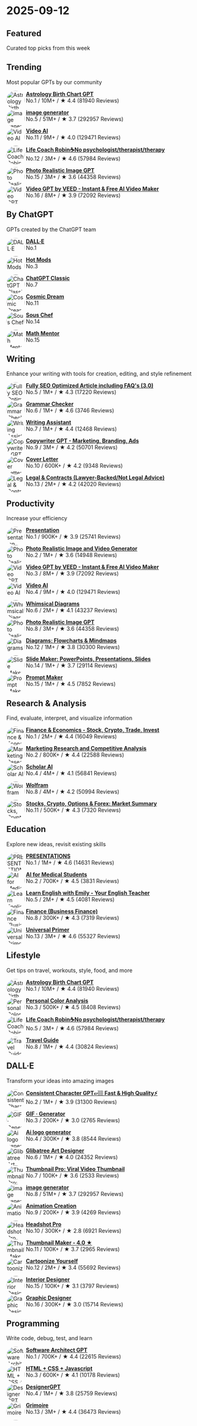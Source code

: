 # 2025-09-12

  
  ## Featured
  
  Curated top picks from this week
  
  



  
  ## Trending
  
  Most popular GPTs by our community
  
  
  [<img align="left" height="48px" width="48px" style="border-radius:50%" alt="Astrology Birth Chart GPT" src="https://api-1.gptshunter.com/api/v1/image/proxy?url=https%3A%2F%2Fchatgpt.com%2Fbackend-api%2Festuary%2Fcontent%3Fid%3Dfile-OnurXUsvFsbNrxjaOpc5OpzH%26gizmo_id%3Dg-WxckXARTP%26ts%3D488241%26p%3Dgpp%26cid%3D1%26sig%3Da609cf0e99277bd6bf7503152fc3a5c53433506e436315d8da7114106cf7f3ff%26v%3D0"/>](https://chat.openai.com/g/g-WxckXARTP-astrology-birth-chart-gpt)
  
  [**Astrology Birth Chart GPT**](https://chat.openai.com/g/g-WxckXARTP-astrology-birth-chart-gpt) \
  No.1 / 10M+ / ★ 4.4 (81940 Reviews)
          




  [<img align="left" height="48px" width="48px" style="border-radius:50%" alt="image generator" src="https://api-1.gptshunter.com/api/v1/image/proxy?url=https%3A%2F%2Fchatgpt.com%2Fbackend-api%2Festuary%2Fcontent%3Fid%3Dfile-M1df4Ab7Ow6QCJ871tBUsi0x%26gizmo_id%3Dg-pmuQfob8d%26ts%3D488241%26p%3Dgpp%26cid%3D1%26sig%3D5a2282c3de8440bfa0b9fafdb83bdf19b50c2d0f07022aa92720266b5ae707bb%26v%3D0"/>](https://chat.openai.com/g/g-pmuQfob8d-image-generator)
  
  [**image generator**](https://chat.openai.com/g/g-pmuQfob8d-image-generator) \
  No.5 / 51M+ / ★ 3.7 (292957 Reviews)
          






  [<img align="left" height="48px" width="48px" style="border-radius:50%" alt="Video AI" src="https://api-1.gptshunter.com/api/v1/image/proxy?url=https%3A%2F%2Fchatgpt.com%2Fbackend-api%2Festuary%2Fcontent%3Fid%3Dfile-28vZ8N7w9U1vN3DJbMYn1P%26gizmo_id%3Dg-h8l4uLHFQ%26ts%3D488241%26p%3Dgpp%26cid%3D1%26sig%3D3dec927533d108820d7ec37cfb639df2183ba42045422bbde25e79c794d7ae59%26v%3D0"/>](https://chat.openai.com/g/g-h8l4uLHFQ-video-ai)
  
  [**Video AI**](https://chat.openai.com/g/g-h8l4uLHFQ-video-ai) \
  No.11 / 9M+ / ★ 4.0 (129471 Reviews)
          

  [<img align="left" height="48px" width="48px" style="border-radius:50%" alt="Life Coach Robin☕No psychologist/therapist/therapy" src="https://api-1.gptshunter.com/api/v1/image/proxy?url=https%3A%2F%2Fchatgpt.com%2Fbackend-api%2Festuary%2Fcontent%3Fid%3Dfile-HEQnjcCApk4svrGF9sFS3Q%26gizmo_id%3Dg-FGhasb1tZ%26ts%3D488241%26p%3Dgpp%26cid%3D1%26sig%3D690f6b01ac46e7c9478ad9b865e883a9f3a3f05e7d52b3806a095b4d4f5e1a96%26v%3D0"/>](https://chat.openai.com/g/g-FGhasb1tZ-life-coach-robin-no-psychologist-therapist-therapy)
  
  [**Life Coach Robin☕No psychologist/therapist/therapy**](https://chat.openai.com/g/g-FGhasb1tZ-life-coach-robin-no-psychologist-therapist-therapy) \
  No.12 / 3M+ / ★ 4.6 (57984 Reviews)
          



  [<img align="left" height="48px" width="48px" style="border-radius:50%" alt="Photo Realistic Image GPT" src="https://api-1.gptshunter.com/api/v1/image/proxy?url=https%3A%2F%2Fchatgpt.com%2Fbackend-api%2Festuary%2Fcontent%3Fid%3Dfile-GyjjbdHxR7sQT8c2ZfIMAIfw%26gizmo_id%3Dg-q9wdIq7OQ%26ts%3D488241%26p%3Dgpp%26cid%3D1%26sig%3D2be16eb83a67460145a3c2fd93169f5d9d86df3139a9f1c1231aeaf29065f1c5%26v%3D0"/>](https://chat.openai.com/g/g-q9wdIq7OQ-photo-realistic-image-gpt)
  
  [**Photo Realistic Image GPT**](https://chat.openai.com/g/g-q9wdIq7OQ-photo-realistic-image-gpt) \
  No.15 / 3M+ / ★ 3.6 (44358 Reviews)
          

  [<img align="left" height="48px" width="48px" style="border-radius:50%" alt="Video GPT by VEED - Instant & Free AI Video Maker" src="https://api-1.gptshunter.com/api/v1/image/proxy?url=https%3A%2F%2Fchatgpt.com%2Fbackend-api%2Festuary%2Fcontent%3Fid%3Dfile-PamwNFYygXZLmmkF7vz33j%26gizmo_id%3Dg-Hkqnd7mFT%26ts%3D488241%26p%3Dgpp%26cid%3D1%26sig%3D388707c3497fdf41ad68f3c3f7605fc18be9f2c42dad2130f91209f41bed6e2a%26v%3D0"/>](https://chat.openai.com/g/g-Hkqnd7mFT-video-gpt-by-veed-instant-free-ai-video-maker)
  
  [**Video GPT by VEED - Instant & Free AI Video Maker**](https://chat.openai.com/g/g-Hkqnd7mFT-video-gpt-by-veed-instant-free-ai-video-maker) \
  No.16 / 8M+ / ★ 3.9 (72092 Reviews)
          
  
  ## By ChatGPT
  
  GPTs created by the ChatGPT team
  
  
  [<img align="left" height="48px" width="48px" style="border-radius:50%" alt="DALL·E" src="https://api-1.gptshunter.com/api/v1/image/proxy?url=https%3A%2F%2Fchatgpt.com%2Fbackend-api%2Festuary%2Fcontent%3Fid%3Dfile-SxYQO0Fq1ZkPagkFtg67DRVb%26gizmo_id%3Dg-2fkFE8rbu%26ts%3D488241%26p%3Dgpp%26cid%3D1%26sig%3D1c51903b070d136b8fa4939c6fdebf1de56bcb8e14e8937a4c6cdfd12b3287c0%26v%3D0"/>](https://chat.openai.com/g/g-2fkFE8rbu-dall-e)
  
  [**DALL·E**](https://chat.openai.com/g/g-2fkFE8rbu-dall-e) \
  No.1     
          


  [<img align="left" height="48px" width="48px" style="border-radius:50%" alt="Hot Mods" src="https://api-1.gptshunter.com/api/v1/image/proxy?url=https%3A%2F%2Fchatgpt.com%2Fbackend-api%2Festuary%2Fcontent%3Fid%3Dfile-wOlP7l6RXZJ4YvZq3pUAqLOY%26gizmo_id%3Dg-fTA4FQ7wj%26ts%3D488241%26p%3Dgpp%26cid%3D1%26sig%3D7eff70da006e8b762b4a062ad16352cfc0f002e57b2e0f62e56cfc7db29cceb9%26v%3D0"/>](https://chat.openai.com/g/g-fTA4FQ7wj-hot-mods)
  
  [**Hot Mods**](https://chat.openai.com/g/g-fTA4FQ7wj-hot-mods) \
  No.3     
          




  [<img align="left" height="48px" width="48px" style="border-radius:50%" alt="ChatGPT Classic" src="https://api-1.gptshunter.com/api/v1/image/proxy?url=https%3A%2F%2Fchatgpt.com%2Fbackend-api%2Festuary%2Fcontent%3Fid%3Dfile-i9IUxiJyRubSIOooY5XyfcmP%26gizmo_id%3Dg-YyyyMT9XH%26ts%3D488241%26p%3Dgpp%26cid%3D1%26sig%3D16e1ee3619ecfbfa1d77972da64f052e47b1b69e7b2bba259dd425beea2b1a85%26v%3D0"/>](https://chat.openai.com/g/g-YyyyMT9XH-chatgpt-classic)
  
  [**ChatGPT Classic**](https://chat.openai.com/g/g-YyyyMT9XH-chatgpt-classic) \
  No.7     
          




  [<img align="left" height="48px" width="48px" style="border-radius:50%" alt="Cosmic Dream" src="https://api-1.gptshunter.com/api/v1/image/proxy?url=https%3A%2F%2Fchatgpt.com%2Fbackend-api%2Festuary%2Fcontent%3Fid%3Dfile-M12eDkWHmobmgj5mhcWkMMVI%26gizmo_id%3Dg-FdMHL1sNo%26ts%3D488241%26p%3Dgpp%26cid%3D1%26sig%3Db88a0ef1b3b23bfebb682a37f5f14219787a83a78a6ae0286793587df61c30e1%26v%3D0"/>](https://chat.openai.com/g/g-FdMHL1sNo-cosmic-dream)
  
  [**Cosmic Dream**](https://chat.openai.com/g/g-FdMHL1sNo-cosmic-dream) \
  No.11     
          



  [<img align="left" height="48px" width="48px" style="border-radius:50%" alt="Sous Chef" src="https://api-1.gptshunter.com/api/v1/image/proxy?url=https%3A%2F%2Fchatgpt.com%2Fbackend-api%2Festuary%2Fcontent%3Fid%3Dfile-w4J3XQ5bnIbssMVHKXZskSJB%26gizmo_id%3Dg-3VrgJ1GpH%26ts%3D488241%26p%3Dgpp%26cid%3D1%26sig%3Df343fdd68c7ae5b880a772a256461d1e5dd908b1b535d375a25ada2a7c8831f2%26v%3D0"/>](https://chat.openai.com/g/g-3VrgJ1GpH-sous-chef)
  
  [**Sous Chef**](https://chat.openai.com/g/g-3VrgJ1GpH-sous-chef) \
  No.14     
          

  [<img align="left" height="48px" width="48px" style="border-radius:50%" alt="Math Mentor" src="https://api-1.gptshunter.com/api/v1/image/proxy?url=https%3A%2F%2Fchatgpt.com%2Fbackend-api%2Festuary%2Fcontent%3Fid%3Dfile-vRLKTttMrbx27eEJWEBVKJwt%26gizmo_id%3Dg-ENhijiiwK%26ts%3D488241%26p%3Dgpp%26cid%3D1%26sig%3Dccb5a9b15f0b5acc00d83ae0e6d748f0ab62810452faf219c17fece023d01bb4%26v%3D0"/>](https://chat.openai.com/g/g-ENhijiiwK-math-mentor)
  
  [**Math Mentor**](https://chat.openai.com/g/g-ENhijiiwK-math-mentor) \
  No.15     
          

  
  ## Writing
  
  Enhance your writing with tools for creation, editing, and style refinement
  
  




  [<img align="left" height="48px" width="48px" style="border-radius:50%" alt="Fully SEO Optimized Article including FAQ's (3.0)" src="https://api-1.gptshunter.com/api/v1/image/proxy?url=https%3A%2F%2Fchatgpt.com%2Fbackend-api%2Festuary%2Fcontent%3Fid%3Dfile-9FJw9NckvXfmBgxuhJQBTok7%26gizmo_id%3Dg-ySbhcRtru%26ts%3D488241%26p%3Dgpp%26cid%3D1%26sig%3D4d48e40377ac13d23b3c050ccf674ce7dee5d8c77f43e047ceea265f4773ef49%26v%3D0"/>](https://chat.openai.com/g/g-ySbhcRtru-fully-seo-optimized-article-including-faq-s-3-0)
  
  [**Fully SEO Optimized Article including FAQ's (3.0)**](https://chat.openai.com/g/g-ySbhcRtru-fully-seo-optimized-article-including-faq-s-3-0) \
  No.5 / 1M+ / ★ 4.3 (17220 Reviews)
          

  [<img align="left" height="48px" width="48px" style="border-radius:50%" alt="Grammar Checker" src="https://api-1.gptshunter.com/api/v1/image/proxy?url=https%3A%2F%2Fchatgpt.com%2Fbackend-api%2Festuary%2Fcontent%3Fid%3Dfile-Ft5Qf9AYGm8aRjjw6aX4wD2Y%26gizmo_id%3Dg-kfkNLRrwD%26ts%3D488241%26p%3Dgpp%26cid%3D1%26sig%3Ded5775f9cfb1886b9857ab72fbc9760132019aa2040c9acf315073f1a7e3f8af%26v%3D0"/>](https://chat.openai.com/g/g-kfkNLRrwD-grammar-checker)
  
  [**Grammar Checker**](https://chat.openai.com/g/g-kfkNLRrwD-grammar-checker) \
  No.6 / 1M+ / ★ 4.6 (3746 Reviews)
          

  [<img align="left" height="48px" width="48px" style="border-radius:50%" alt="Writing Assistant" src="https://api-1.gptshunter.com/api/v1/image/proxy?url=https%3A%2F%2Fchatgpt.com%2Fbackend-api%2Festuary%2Fcontent%3Fid%3Dfile-oYGDOwJXL72QDzYkc6Q1arTQ%26gizmo_id%3Dg-Z7GlWKlJx%26ts%3D488241%26p%3Dgpp%26cid%3D1%26sig%3Dc7192b1a61d4f74d3091ec1845c28d160c8b687f16156369551f48f34c9fb631%26v%3D0"/>](https://chat.openai.com/g/g-Z7GlWKlJx-writing-assistant)
  
  [**Writing Assistant**](https://chat.openai.com/g/g-Z7GlWKlJx-writing-assistant) \
  No.7 / 1M+ / ★ 4.4 (12468 Reviews)
          


  [<img align="left" height="48px" width="48px" style="border-radius:50%" alt="Copywriter GPT - Marketing, Branding, Ads" src="https://api-1.gptshunter.com/api/v1/image/proxy?url=https%3A%2F%2Fchatgpt.com%2Fbackend-api%2Festuary%2Fcontent%3Fid%3Dfile-Lvc17VzX1zTPKk39F3ys6U%26gizmo_id%3Dg-Ji2QOyMml%26ts%3D488241%26p%3Dgpp%26cid%3D1%26sig%3Df403bda4b8da9a1b3ed869131f611fe9a3062a45503d643313747b6d76b81798%26v%3D0"/>](https://chat.openai.com/g/g-Ji2QOyMml-copywriter-gpt-marketing-branding-ads)
  
  [**Copywriter GPT - Marketing, Branding, Ads**](https://chat.openai.com/g/g-Ji2QOyMml-copywriter-gpt-marketing-branding-ads) \
  No.9 / 3M+ / ★ 4.2 (50701 Reviews)
          

  [<img align="left" height="48px" width="48px" style="border-radius:50%" alt="Cover Letter" src="https://api-1.gptshunter.com/api/v1/image/proxy?url=https%3A%2F%2Fchatgpt.com%2Fbackend-api%2Festuary%2Fcontent%3Fid%3Dfile-9itEgFrCozgJhvGbQEvHrwZ7%26gizmo_id%3Dg-tb2UpZTEH%26ts%3D488241%26p%3Dgpp%26cid%3D1%26sig%3D403ba1aded3509578440d71f3cc290f37df11183fbe1a31ee5f6ead13dc5e97e%26v%3D0"/>](https://chat.openai.com/g/g-tb2UpZTEH-cover-letter)
  
  [**Cover Letter**](https://chat.openai.com/g/g-tb2UpZTEH-cover-letter) \
  No.10 / 600K+ / ★ 4.2 (9348 Reviews)
          



  [<img align="left" height="48px" width="48px" style="border-radius:50%" alt="Legal & Contracts (Lawyer-Backed/Not Legal Advice)" src="https://api-1.gptshunter.com/api/v1/image/proxy?url=https%3A%2F%2Fchatgpt.com%2Fbackend-api%2Festuary%2Fcontent%3Fid%3Dfile-CqU2rrGzMcnrj25pe1em93%26gizmo_id%3Dg-odWlfAKWM%26ts%3D488241%26p%3Dgpp%26cid%3D1%26sig%3Db1baa188829fb6fa8ea99fb8ef3b6a7a3a9e8cbd73001814a55fa55a19795330%26v%3D0"/>](https://chat.openai.com/g/g-odWlfAKWM-legal-contracts-lawyer-backed-not-legal-advice)
  
  [**Legal & Contracts (Lawyer-Backed/Not Legal Advice)**](https://chat.openai.com/g/g-odWlfAKWM-legal-contracts-lawyer-backed-not-legal-advice) \
  No.13 / 2M+ / ★ 4.2 (42020 Reviews)
          



  
  ## Productivity
  
  Increase your efficiency
  
  
  [<img align="left" height="48px" width="48px" style="border-radius:50%" alt="Presentation" src="https://api-1.gptshunter.com/api/v1/image/proxy?url=https%3A%2F%2Fchatgpt.com%2Fbackend-api%2Festuary%2Fcontent%3Fid%3Dfile-Xu2BtSyQt4YVQBTfCzQV66%26gizmo_id%3Dg-67e3c5d494a4819181f8bab64ba35a57%26ts%3D488241%26p%3Dgpp%26cid%3D1%26sig%3Da86898cce08f28d908bec0ec982664e90cb4246789884129a529aee78e50ffb3%26v%3D0"/>](https://chat.openai.com/g/g-67e3c5d494a4819181f8bab64ba35a57-presentation)
  
  [**Presentation**](https://chat.openai.com/g/g-67e3c5d494a4819181f8bab64ba35a57-presentation) \
  No.1 / 900K+ / ★ 3.9 (25741 Reviews)
          

  [<img align="left" height="48px" width="48px" style="border-radius:50%" alt="Photo Realistic Image and Video Generator" src="https://api-1.gptshunter.com/api/v1/image/proxy?url=https%3A%2F%2Fchatgpt.com%2Fbackend-api%2Festuary%2Fcontent%3Fid%3Dfile-z67hqrxBUpqmBQXcrGoIMc3V%26gizmo_id%3Dg-KCgVk2Cjt%26ts%3D488241%26p%3Dgpp%26cid%3D1%26sig%3D552f8b9f970808f2ac9b622daaed535a6e8b2d21b23594038640aa9de6f8248d%26v%3D0"/>](https://chat.openai.com/g/g-KCgVk2Cjt-photo-realistic-image-and-video-generator)
  
  [**Photo Realistic Image and Video Generator**](https://chat.openai.com/g/g-KCgVk2Cjt-photo-realistic-image-and-video-generator) \
  No.2 / 1M+ / ★ 3.6 (14948 Reviews)
          

  [<img align="left" height="48px" width="48px" style="border-radius:50%" alt="Video GPT by VEED - Instant & Free AI Video Maker" src="https://api-1.gptshunter.com/api/v1/image/proxy?url=https%3A%2F%2Fchatgpt.com%2Fbackend-api%2Festuary%2Fcontent%3Fid%3Dfile-PamwNFYygXZLmmkF7vz33j%26gizmo_id%3Dg-Hkqnd7mFT%26ts%3D488241%26p%3Dgpp%26cid%3D1%26sig%3D388707c3497fdf41ad68f3c3f7605fc18be9f2c42dad2130f91209f41bed6e2a%26v%3D0"/>](https://chat.openai.com/g/g-Hkqnd7mFT-video-gpt-by-veed-instant-free-ai-video-maker)
  
  [**Video GPT by VEED - Instant & Free AI Video Maker**](https://chat.openai.com/g/g-Hkqnd7mFT-video-gpt-by-veed-instant-free-ai-video-maker) \
  No.3 / 8M+ / ★ 3.9 (72092 Reviews)
          

  [<img align="left" height="48px" width="48px" style="border-radius:50%" alt="Video AI" src="https://api-1.gptshunter.com/api/v1/image/proxy?url=https%3A%2F%2Fchatgpt.com%2Fbackend-api%2Festuary%2Fcontent%3Fid%3Dfile-28vZ8N7w9U1vN3DJbMYn1P%26gizmo_id%3Dg-h8l4uLHFQ%26ts%3D488241%26p%3Dgpp%26cid%3D1%26sig%3D3dec927533d108820d7ec37cfb639df2183ba42045422bbde25e79c794d7ae59%26v%3D0"/>](https://chat.openai.com/g/g-h8l4uLHFQ-video-ai)
  
  [**Video AI**](https://chat.openai.com/g/g-h8l4uLHFQ-video-ai) \
  No.4 / 9M+ / ★ 4.0 (129471 Reviews)
          


  [<img align="left" height="48px" width="48px" style="border-radius:50%" alt="Whimsical Diagrams" src="https://api-1.gptshunter.com/api/v1/image/proxy?url=https%3A%2F%2Fchatgpt.com%2Fbackend-api%2Festuary%2Fcontent%3Fid%3Dfile-JzREpGs5Msxd7RmW8q81Qf%26gizmo_id%3Dg-vI2kaiM9N%26ts%3D488241%26p%3Dgpp%26cid%3D1%26sig%3D7efc580ef884f32bbd9e9d867d44fde8489f411708e6310b33e4072b58fca4c7%26v%3D0"/>](https://chat.openai.com/g/g-vI2kaiM9N-whimsical-diagrams)
  
  [**Whimsical Diagrams**](https://chat.openai.com/g/g-vI2kaiM9N-whimsical-diagrams) \
  No.6 / 2M+ / ★ 4.1 (43237 Reviews)
          


  [<img align="left" height="48px" width="48px" style="border-radius:50%" alt="Photo Realistic Image GPT" src="https://api-1.gptshunter.com/api/v1/image/proxy?url=https%3A%2F%2Fchatgpt.com%2Fbackend-api%2Festuary%2Fcontent%3Fid%3Dfile-GyjjbdHxR7sQT8c2ZfIMAIfw%26gizmo_id%3Dg-q9wdIq7OQ%26ts%3D488241%26p%3Dgpp%26cid%3D1%26sig%3D2be16eb83a67460145a3c2fd93169f5d9d86df3139a9f1c1231aeaf29065f1c5%26v%3D0"/>](https://chat.openai.com/g/g-q9wdIq7OQ-photo-realistic-image-gpt)
  
  [**Photo Realistic Image GPT**](https://chat.openai.com/g/g-q9wdIq7OQ-photo-realistic-image-gpt) \
  No.8 / 3M+ / ★ 3.6 (44358 Reviews)
          




  [<img align="left" height="48px" width="48px" style="border-radius:50%" alt="Diagrams: Flowcharts & Mindmaps" src="https://api-1.gptshunter.com/api/v1/image/proxy?url=https%3A%2F%2Fchatgpt.com%2Fbackend-api%2Festuary%2Fcontent%3Fid%3Dfile-QGQeocDO8y4WYiXcIIUs90uT%26gizmo_id%3Dg-jBdvgesNC%26ts%3D488241%26p%3Dgpp%26cid%3D1%26sig%3D881412ac9bb902dada521a23c2020a8e1325573a26bf2c6c8c7a2c476520f079%26v%3D0"/>](https://chat.openai.com/g/g-jBdvgesNC-diagrams-flowcharts-mindmaps)
  
  [**Diagrams: Flowcharts & Mindmaps**](https://chat.openai.com/g/g-jBdvgesNC-diagrams-flowcharts-mindmaps) \
  No.12 / 1M+ / ★ 3.8 (30300 Reviews)
          


  [<img align="left" height="48px" width="48px" style="border-radius:50%" alt="Slide Maker: PowerPoints, Presentations, Slides" src="https://api-1.gptshunter.com/api/v1/image/proxy?url=https%3A%2F%2Fchatgpt.com%2Fbackend-api%2Festuary%2Fcontent%3Fid%3Dfile-7wucSlKrcCoipKRoTaxydYsv%26gizmo_id%3Dg-Vklr0BddT%26ts%3D488241%26p%3Dgpp%26cid%3D1%26sig%3Df87c8f59ee1def7385bc307491e3a6468c5972be2e8f0172ebb00feb9523055e%26v%3D0"/>](https://chat.openai.com/g/g-Vklr0BddT-slide-maker-powerpoints-presentations-slides)
  
  [**Slide Maker: PowerPoints, Presentations, Slides**](https://chat.openai.com/g/g-Vklr0BddT-slide-maker-powerpoints-presentations-slides) \
  No.14 / 1M+ / ★ 3.7 (29114 Reviews)
          

  [<img align="left" height="48px" width="48px" style="border-radius:50%" alt="Prompt Maker" src="https://api-1.gptshunter.com/api/v1/image/proxy?url=https%3A%2F%2Fchatgpt.com%2Fbackend-api%2Festuary%2Fcontent%3Fid%3Dfile-eMIHO4duh0pOa8NaP2ACxxwg%26gizmo_id%3Dg-hhh4w3eov%26ts%3D488241%26p%3Dgpp%26cid%3D1%26sig%3D754183905935e286296e1be15302b7eb0237ad09d409a27a67d1315bb12db02a%26v%3D0"/>](https://chat.openai.com/g/g-hhh4w3eov-prompt-maker)
  
  [**Prompt Maker**](https://chat.openai.com/g/g-hhh4w3eov-prompt-maker) \
  No.15 / 1M+ / ★ 4.5 (7852 Reviews)
          

  
  ## Research & Analysis
  
  Find, evaluate, interpret, and visualize information
  
  
  [<img align="left" height="48px" width="48px" style="border-radius:50%" alt="Finance & Economics - Stock, Crypto, Trade, Invest" src="https://api-1.gptshunter.com/api/v1/image/proxy?url=https%3A%2F%2Fchatgpt.com%2Fbackend-api%2Festuary%2Fcontent%3Fid%3Dfile-HUjFWToMPiqiuYcc1AZMwD%26gizmo_id%3Dg-iR15hX15H%26ts%3D488241%26p%3Dgpp%26cid%3D1%26sig%3D9fc4d701b2b649335af86349252014b9335b61270e8ac76f872f9813ce385b11%26v%3D0"/>](https://chat.openai.com/g/g-iR15hX15H-finance-economics-stock-crypto-trade-invest)
  
  [**Finance & Economics - Stock, Crypto, Trade, Invest**](https://chat.openai.com/g/g-iR15hX15H-finance-economics-stock-crypto-trade-invest) \
  No.1 / 2M+ / ★ 4.4 (16049 Reviews)
          

  [<img align="left" height="48px" width="48px" style="border-radius:50%" alt="Marketing Research and Competitive Analysis" src="https://api-1.gptshunter.com/api/v1/image/proxy?url=https%3A%2F%2Fchatgpt.com%2Fbackend-api%2Festuary%2Fcontent%3Fid%3Dfile-KWeTqaFepc9crsaWxMQHQBOd%26gizmo_id%3Dg-O5mNWQGMa%26ts%3D488241%26p%3Dgpp%26cid%3D1%26sig%3D616cf64ace3763056e461ad561c273870c7250bfe8b98dd5cdd94cfb6d405982%26v%3D0"/>](https://chat.openai.com/g/g-O5mNWQGMa-marketing-research-and-competitive-analysis)
  
  [**Marketing Research and Competitive Analysis**](https://chat.openai.com/g/g-O5mNWQGMa-marketing-research-and-competitive-analysis) \
  No.2 / 800K+ / ★ 4.4 (22588 Reviews)
          


  [<img align="left" height="48px" width="48px" style="border-radius:50%" alt="Scholar AI" src="https://api-1.gptshunter.com/api/v1/image/proxy?url=https%3A%2F%2Fchatgpt.com%2Fbackend-api%2Festuary%2Fcontent%3Fid%3Dfile-PPto6IuVRN3OQY2WC1gLEI9h%26gizmo_id%3Dg-L2HknCZTC%26ts%3D488241%26p%3Dgpp%26cid%3D1%26sig%3Dc7261e25f5ef2cb16af91427093be541afd3ac413f3890d4afe16e724188c0b7%26v%3D0"/>](https://chat.openai.com/g/g-L2HknCZTC-scholar-ai)
  
  [**Scholar AI**](https://chat.openai.com/g/g-L2HknCZTC-scholar-ai) \
  No.4 / 4M+ / ★ 4.1 (56841 Reviews)
          




  [<img align="left" height="48px" width="48px" style="border-radius:50%" alt="Wolfram" src="https://api-1.gptshunter.com/api/v1/image/proxy?url=https%3A%2F%2Fchatgpt.com%2Fbackend-api%2Festuary%2Fcontent%3Fid%3Dfile-fGE6EGZCQY73C76MJantfE0d%26gizmo_id%3Dg-0S5FXLyFN%26ts%3D488241%26p%3Dgpp%26cid%3D1%26sig%3D0098e8baaecbf76e47ebcdac0609b638be32efceb3d2f92ddf5fcea1d6eede6d%26v%3D0"/>](https://chat.openai.com/g/g-0S5FXLyFN-wolfram)
  
  [**Wolfram**](https://chat.openai.com/g/g-0S5FXLyFN-wolfram) \
  No.8 / 4M+ / ★ 4.2 (50994 Reviews)
          



  [<img align="left" height="48px" width="48px" style="border-radius:50%" alt="Stocks, Crypto, Options & Forex: Market Summary" src="https://api-1.gptshunter.com/api/v1/image/proxy?url=https%3A%2F%2Fchatgpt.com%2Fbackend-api%2Festuary%2Fcontent%3Fid%3Dfile-S9B3WtZjpDiy4EGRJeqwcr%26gizmo_id%3Dg-5wVuKfpEt%26ts%3D488241%26p%3Dgpp%26cid%3D1%26sig%3D8097e9ae9fd08eb294cc25970a7761eeb53dc248b0e671dd9b5174f90ff6aa5c%26v%3D0"/>](https://chat.openai.com/g/g-5wVuKfpEt-stocks-crypto-options-forex-market-summary)
  
  [**Stocks, Crypto, Options & Forex: Market Summary**](https://chat.openai.com/g/g-5wVuKfpEt-stocks-crypto-options-forex-market-summary) \
  No.11 / 500K+ / ★ 4.3 (7320 Reviews)
          



  
  ## Education
  
  Explore new ideas, revisit existing skills
  
  
  [<img align="left" height="48px" width="48px" style="border-radius:50%" alt="PRESENTATIONS" src="https://api-1.gptshunter.com/api/v1/image/proxy?url=https%3A%2F%2Fchatgpt.com%2Fbackend-api%2Festuary%2Fcontent%3Fid%3Dfile-25BhYWdonxrHW7Nw7UniRJ%26gizmo_id%3Dg-t3BUYjh4C%26ts%3D488241%26p%3Dgpp%26cid%3D1%26sig%3Df57749fcdad9cc2d129a334851deddd0c5fbdb1c6e87e9aab1ce2db61eaa9129%26v%3D0"/>](https://chat.openai.com/g/g-t3BUYjh4C-presentations)
  
  [**PRESENTATIONS**](https://chat.openai.com/g/g-t3BUYjh4C-presentations) \
  No.1 / 1M+ / ★ 4.6 (14631 Reviews)
          

  [<img align="left" height="48px" width="48px" style="border-radius:50%" alt="AI for Medical Students" src="https://api-1.gptshunter.com/api/v1/image/proxy?url=https%3A%2F%2Fchatgpt.com%2Fbackend-api%2Festuary%2Fcontent%3Fid%3Dfile-RyrNGzgkz03Naz2WdSg7SxxX%26gizmo_id%3Dg-9XNJExaEK%26ts%3D488241%26p%3Dgpp%26cid%3D1%26sig%3D8bde13fc50e8a86e190e7e1c8ecd2e77be66b616451a2d648fe17126d862ddf2%26v%3D0"/>](https://chat.openai.com/g/g-9XNJExaEK-ai-for-medical-students)
  
  [**AI for Medical Students**](https://chat.openai.com/g/g-9XNJExaEK-ai-for-medical-students) \
  No.2 / 700K+ / ★ 4.5 (3831 Reviews)
          



  [<img align="left" height="48px" width="48px" style="border-radius:50%" alt="Learn English with Emily - Your English Teacher" src="https://api-1.gptshunter.com/api/v1/image/proxy?url=https%3A%2F%2Fchatgpt.com%2Fbackend-api%2Festuary%2Fcontent%3Fid%3Dfile-SrsM68Ii294DqItrytATXYqi%26gizmo_id%3Dg-2ogo72qCQ%26ts%3D488241%26p%3Dgpp%26cid%3D1%26sig%3Dc59db7cbb560ab98cdd1288d1d1d48a1380b9e23fc355e8f64c2b23adffc7cab%26v%3D0"/>](https://chat.openai.com/g/g-2ogo72qCQ-learn-english-with-emily-your-english-teacher)
  
  [**Learn English with Emily - Your English Teacher**](https://chat.openai.com/g/g-2ogo72qCQ-learn-english-with-emily-your-english-teacher) \
  No.5 / 2M+ / ★ 4.5 (4081 Reviews)
          



  [<img align="left" height="48px" width="48px" style="border-radius:50%" alt="Finance (Business Finance)" src="https://api-1.gptshunter.com/api/v1/image/proxy?url=https%3A%2F%2Fchatgpt.com%2Fbackend-api%2Festuary%2Fcontent%3Fid%3Dfile-8lw1WbVlb4Rjo1K21L30HSGW%26gizmo_id%3Dg-81BdggBV3%26ts%3D488241%26p%3Dgpp%26cid%3D1%26sig%3Df7715806410a91e90bd5460638addca2c7a19bb969f73f64dfeebe200727671e%26v%3D0"/>](https://chat.openai.com/g/g-81BdggBV3-finance-business-finance)
  
  [**Finance (Business Finance)**](https://chat.openai.com/g/g-81BdggBV3-finance-business-finance) \
  No.8 / 300K+ / ★ 4.3 (7319 Reviews)
          





  [<img align="left" height="48px" width="48px" style="border-radius:50%" alt="Universal Primer" src="https://api-1.gptshunter.com/api/v1/image/proxy?url=https%3A%2F%2Fchatgpt.com%2Fbackend-api%2Festuary%2Fcontent%3Fid%3Dfile-thqJUpDWcYAMxgKhiwNYZFj0%26gizmo_id%3Dg-GbLbctpPz%26ts%3D488241%26p%3Dgpp%26cid%3D1%26sig%3D0114cc8e18d98d34814109a49e71349c426fdbd6de9300c778636574f5444e20%26v%3D0"/>](https://chat.openai.com/g/g-GbLbctpPz-universal-primer)
  
  [**Universal Primer**](https://chat.openai.com/g/g-GbLbctpPz-universal-primer) \
  No.13 / 3M+ / ★ 4.6 (55327 Reviews)
          



  
  ## Lifestyle
  
  Get tips on travel, workouts, style, food, and more
  
  
  [<img align="left" height="48px" width="48px" style="border-radius:50%" alt="Astrology Birth Chart GPT" src="https://api-1.gptshunter.com/api/v1/image/proxy?url=https%3A%2F%2Fchatgpt.com%2Fbackend-api%2Festuary%2Fcontent%3Fid%3Dfile-OnurXUsvFsbNrxjaOpc5OpzH%26gizmo_id%3Dg-WxckXARTP%26ts%3D488241%26p%3Dgpp%26cid%3D1%26sig%3Da609cf0e99277bd6bf7503152fc3a5c53433506e436315d8da7114106cf7f3ff%26v%3D0"/>](https://chat.openai.com/g/g-WxckXARTP-astrology-birth-chart-gpt)
  
  [**Astrology Birth Chart GPT**](https://chat.openai.com/g/g-WxckXARTP-astrology-birth-chart-gpt) \
  No.1 / 10M+ / ★ 4.4 (81940 Reviews)
          


  [<img align="left" height="48px" width="48px" style="border-radius:50%" alt="Personal Color Analysis" src="https://api-1.gptshunter.com/api/v1/image/proxy?url=https%3A%2F%2Fchatgpt.com%2Fbackend-api%2Festuary%2Fcontent%3Fid%3Dfile-oyHQXVI87NFrj3PyI8LPsdsh%26gizmo_id%3Dg-35kDoPvW7%26ts%3D488241%26p%3Dgpp%26cid%3D1%26sig%3D66e447d706a2284467c6fa241fe4e63b1ddbd3699c2640d5ba5b2dd3e6a0071d%26v%3D0"/>](https://chat.openai.com/g/g-35kDoPvW7-personal-color-analysis)
  
  [**Personal Color Analysis**](https://chat.openai.com/g/g-35kDoPvW7-personal-color-analysis) \
  No.3 / 500K+ / ★ 4.5 (8408 Reviews)
          


  [<img align="left" height="48px" width="48px" style="border-radius:50%" alt="Life Coach Robin☕No psychologist/therapist/therapy" src="https://api-1.gptshunter.com/api/v1/image/proxy?url=https%3A%2F%2Fchatgpt.com%2Fbackend-api%2Festuary%2Fcontent%3Fid%3Dfile-HEQnjcCApk4svrGF9sFS3Q%26gizmo_id%3Dg-FGhasb1tZ%26ts%3D488241%26p%3Dgpp%26cid%3D1%26sig%3D690f6b01ac46e7c9478ad9b865e883a9f3a3f05e7d52b3806a095b4d4f5e1a96%26v%3D0"/>](https://chat.openai.com/g/g-FGhasb1tZ-life-coach-robin-no-psychologist-therapist-therapy)
  
  [**Life Coach Robin☕No psychologist/therapist/therapy**](https://chat.openai.com/g/g-FGhasb1tZ-life-coach-robin-no-psychologist-therapist-therapy) \
  No.5 / 3M+ / ★ 4.6 (57984 Reviews)
          



  [<img align="left" height="48px" width="48px" style="border-radius:50%" alt="Travel Guide" src="https://api-1.gptshunter.com/api/v1/image/proxy?url=https%3A%2F%2Fchatgpt.com%2Fbackend-api%2Festuary%2Fcontent%3Fid%3Dfile-PXBVLv8iAHdfVWPN6baaz9%26gizmo_id%3Dg-E7eSRUHy6%26ts%3D488241%26p%3Dgpp%26cid%3D1%26sig%3D3fd21ad3b6756a054739a9d36791287d9f981fbd3f02c279960354ec123d8a2c%26v%3D0"/>](https://chat.openai.com/g/g-E7eSRUHy6-travel-guide)
  
  [**Travel Guide**](https://chat.openai.com/g/g-E7eSRUHy6-travel-guide) \
  No.8 / 1M+ / ★ 4.4 (30824 Reviews)
          








  
  ## DALL·E
  
  Transform your ideas into amazing images
  
  

  [<img align="left" height="48px" width="48px" style="border-radius:50%" alt="Consistent Character GPT👉🏼 Fast & High Quality⚡️" src="https://api-1.gptshunter.com/api/v1/image/proxy?url=https%3A%2F%2Fchatgpt.com%2Fbackend-api%2Festuary%2Fcontent%3Fid%3Dfile-yUZ6QSWZ2ZNFL0kOmPkvBWiS%26gizmo_id%3Dg-a9JivI0y2%26ts%3D488241%26p%3Dgpp%26cid%3D1%26sig%3Dca80c47e827dcb48995097bfba241017e1842245323638a819ce58d481f36276%26v%3D0"/>](https://chat.openai.com/g/g-a9JivI0y2-consistent-character-gpt-fast-high-quality)
  
  [**Consistent Character GPT👉🏼 Fast & High Quality⚡️**](https://chat.openai.com/g/g-a9JivI0y2-consistent-character-gpt-fast-high-quality) \
  No.2 / 1M+ / ★ 3.9 (31300 Reviews)
          

  [<img align="left" height="48px" width="48px" style="border-radius:50%" alt="GIF · Generator" src="https://api-1.gptshunter.com/api/v1/image/proxy?url=https%3A%2F%2Fchatgpt.com%2Fbackend-api%2Festuary%2Fcontent%3Fid%3Dfile-8gNZd8NaSml2H7vD8Xx6urEL%26gizmo_id%3Dg-45WfVCFcy%26ts%3D488241%26p%3Dgpp%26cid%3D1%26sig%3Db838c4554307f7b0c456b86292c16df285c44288a13961d43289ca420bd38759%26v%3D0"/>](https://chat.openai.com/g/g-45WfVCFcy-gif-generator)
  
  [**GIF · Generator**](https://chat.openai.com/g/g-45WfVCFcy-gif-generator) \
  No.3 / 200K+ / ★ 3.0 (2765 Reviews)
          

  [<img align="left" height="48px" width="48px" style="border-radius:50%" alt="Ai logo generator" src="https://api-1.gptshunter.com/api/v1/image/proxy?url=https%3A%2F%2Fchatgpt.com%2Fbackend-api%2Festuary%2Fcontent%3Fid%3Dfile-FynbvyuyAMUlOxD1IvTb1s0R%26gizmo_id%3Dg-DT8e9E2dP%26ts%3D488241%26p%3Dgpp%26cid%3D1%26sig%3Da34f1fcd2c274a7cee001aaa0a4afc538e0e4ba571b5c6352eb85e9a8641c3dd%26v%3D0"/>](https://chat.openai.com/g/g-DT8e9E2dP-ai-logo-generator)
  
  [**Ai logo generator**](https://chat.openai.com/g/g-DT8e9E2dP-ai-logo-generator) \
  No.4 / 300K+ / ★ 3.8 (8544 Reviews)
          


  [<img align="left" height="48px" width="48px" style="border-radius:50%" alt="Glibatree Art Designer" src="https://api-1.gptshunter.com/api/v1/image/proxy?url=https%3A%2F%2Fchatgpt.com%2Fbackend-api%2Festuary%2Fcontent%3Fid%3Dfile-2s8d93PGClqsJb4QuOGNXUxM%26gizmo_id%3Dg-7CKojumSX%26ts%3D488241%26p%3Dgpp%26cid%3D1%26sig%3D83a23f5a030aa0decb4c19b4ea9d870ee922a1c5c2786c7a629d95c6a194f200%26v%3D0"/>](https://chat.openai.com/g/g-7CKojumSX-glibatree-art-designer)
  
  [**Glibatree Art Designer**](https://chat.openai.com/g/g-7CKojumSX-glibatree-art-designer) \
  No.6 / 1M+ / ★ 4.0 (24352 Reviews)
          

  [<img align="left" height="48px" width="48px" style="border-radius:50%" alt="Thumbnail Pro: Viral Video Thumbnail" src="https://api-1.gptshunter.com/api/v1/image/proxy?url=https%3A%2F%2Fchatgpt.com%2Fbackend-api%2Festuary%2Fcontent%3Fid%3Dfile-apKKYiesQRDstE3yReCrVAqk%26gizmo_id%3Dg-9FtAOTNOr%26ts%3D488241%26p%3Dgpp%26cid%3D1%26sig%3D5188f0ca8ea884e7ee5b96a1cd860866c2e8bf635e7747029dd97b6696ab056b%26v%3D0"/>](https://chat.openai.com/g/g-9FtAOTNOr-thumbnail-pro-viral-video-thumbnail)
  
  [**Thumbnail Pro: Viral Video Thumbnail**](https://chat.openai.com/g/g-9FtAOTNOr-thumbnail-pro-viral-video-thumbnail) \
  No.7 / 100K+ / ★ 3.6 (2533 Reviews)
          

  [<img align="left" height="48px" width="48px" style="border-radius:50%" alt="image generator" src="https://api-1.gptshunter.com/api/v1/image/proxy?url=https%3A%2F%2Fchatgpt.com%2Fbackend-api%2Festuary%2Fcontent%3Fid%3Dfile-M1df4Ab7Ow6QCJ871tBUsi0x%26gizmo_id%3Dg-pmuQfob8d%26ts%3D488241%26p%3Dgpp%26cid%3D1%26sig%3D5a2282c3de8440bfa0b9fafdb83bdf19b50c2d0f07022aa92720266b5ae707bb%26v%3D0"/>](https://chat.openai.com/g/g-pmuQfob8d-image-generator)
  
  [**image generator**](https://chat.openai.com/g/g-pmuQfob8d-image-generator) \
  No.8 / 51M+ / ★ 3.7 (292957 Reviews)
          

  [<img align="left" height="48px" width="48px" style="border-radius:50%" alt="Animation Creation" src="https://api-1.gptshunter.com/api/v1/image/proxy?url=https%3A%2F%2Fchatgpt.com%2Fbackend-api%2Festuary%2Fcontent%3Fid%3Dfile-TQIYoxz3esetHhR21vgmdxIL%26gizmo_id%3Dg-mMk82EkTz%26ts%3D488241%26p%3Dgpp%26cid%3D1%26sig%3Df19b89820f5454d33fa49eba760563f4fe7f4a61af1654287146b8c56e3eb22e%26v%3D0"/>](https://chat.openai.com/g/g-mMk82EkTz-animation-creation)
  
  [**Animation Creation**](https://chat.openai.com/g/g-mMk82EkTz-animation-creation) \
  No.9 / 200K+ / ★ 3.9 (4269 Reviews)
          

  [<img align="left" height="48px" width="48px" style="border-radius:50%" alt="Headshot Pro" src="https://api-1.gptshunter.com/api/v1/image/proxy?url=https%3A%2F%2Fchatgpt.com%2Fbackend-api%2Festuary%2Fcontent%3Fid%3Dfile-YEYOcT2f5fKbPHbuoQi82gu8%26gizmo_id%3Dg-yoiVlMv3g%26ts%3D488241%26p%3Dgpp%26cid%3D1%26sig%3D240caeffc7deae618712f967b92d0a7fefcee1217177d4a33c0031649d7ad802%26v%3D0"/>](https://chat.openai.com/g/g-yoiVlMv3g-headshot-pro)
  
  [**Headshot Pro**](https://chat.openai.com/g/g-yoiVlMv3g-headshot-pro) \
  No.10 / 300K+ / ★ 2.8 (6921 Reviews)
          

  [<img align="left" height="48px" width="48px" style="border-radius:50%" alt="Thumbnail Maker - 4.0 ★" src="https://api-1.gptshunter.com/api/v1/image/proxy?url=https%3A%2F%2Fchatgpt.com%2Fbackend-api%2Festuary%2Fcontent%3Fid%3Dfile-0Ibk88qOi95k2hMrpeNu8NFT%26gizmo_id%3Dg-flgCdvoVQ%26ts%3D488241%26p%3Dgpp%26cid%3D1%26sig%3D9fed0aa45816e38201812cc1ac7354b6108ba9f4e35254e7a0239516468da4b0%26v%3D0"/>](https://chat.openai.com/g/g-flgCdvoVQ-thumbnail-maker-4-0)
  
  [**Thumbnail Maker - 4.0 ★**](https://chat.openai.com/g/g-flgCdvoVQ-thumbnail-maker-4-0) \
  No.11 / 100K+ / ★ 3.7 (2965 Reviews)
          

  [<img align="left" height="48px" width="48px" style="border-radius:50%" alt="Cartoonize Yourself" src="https://api-1.gptshunter.com/api/v1/image/proxy?url=https%3A%2F%2Fchatgpt.com%2Fbackend-api%2Festuary%2Fcontent%3Fid%3Dfile-bUZE1j8Ld1SJq9wEeJDfRGuM%26gizmo_id%3Dg-gFFsdkfMC%26ts%3D488241%26p%3Dgpp%26cid%3D1%26sig%3Df32851b76a79dbdb2a56ae84cb7a977fe6da698a490b8f9fce056c2d9878ef1a%26v%3D0"/>](https://chat.openai.com/g/g-gFFsdkfMC-cartoonize-yourself)
  
  [**Cartoonize Yourself**](https://chat.openai.com/g/g-gFFsdkfMC-cartoonize-yourself) \
  No.12 / 2M+ / ★ 3.4 (55692 Reviews)
          



  [<img align="left" height="48px" width="48px" style="border-radius:50%" alt="Interior Designer" src="https://api-1.gptshunter.com/api/v1/image/proxy?url=https%3A%2F%2Fchatgpt.com%2Fbackend-api%2Festuary%2Fcontent%3Fid%3Dfile-ZdQJbTJkabiWx6bb4g5mz9y4%26gizmo_id%3Dg-0n6gMPOX1%26ts%3D488241%26p%3Dgpp%26cid%3D1%26sig%3D18fd5b6b5d0e62619363a71b91ae7efce24856d11f458ac8977ec77aa9523ebb%26v%3D0"/>](https://chat.openai.com/g/g-0n6gMPOX1-interior-designer)
  
  [**Interior Designer**](https://chat.openai.com/g/g-0n6gMPOX1-interior-designer) \
  No.15 / 100K+ / ★ 3.1 (3797 Reviews)
          

  [<img align="left" height="48px" width="48px" style="border-radius:50%" alt="Graphic Designer" src="https://api-1.gptshunter.com/api/v1/image/proxy?url=https%3A%2F%2Fchatgpt.com%2Fbackend-api%2Festuary%2Fcontent%3Fid%3Dfile-v2ubmHPB4eHJQZaUVesq6eTQ%26gizmo_id%3Dg-lPeUc0axE%26ts%3D488241%26p%3Dgpp%26cid%3D1%26sig%3D1820de4f15539456c320c677971b7167f48b359fd872acfd8e611d16f86a9369%26v%3D0"/>](https://chat.openai.com/g/g-lPeUc0axE-graphic-designer)
  
  [**Graphic Designer**](https://chat.openai.com/g/g-lPeUc0axE-graphic-designer) \
  No.16 / 300K+ / ★ 3.0 (15714 Reviews)
          
  
  ## Programming
  
  Write code, debug, test, and learn
  
  
  [<img align="left" height="48px" width="48px" style="border-radius:50%" alt="Software Architect GPT" src="https://api-1.gptshunter.com/api/v1/image/proxy?url=https%3A%2F%2Fchatgpt.com%2Fbackend-api%2Festuary%2Fcontent%3Fid%3Dfile-DscTRFvldE1BRWMUeSVs9sqz%26gizmo_id%3Dg-J0FYgDhN5%26ts%3D488241%26p%3Dgpp%26cid%3D1%26sig%3D1fdb13402289e9409d2aefb7dfdbe1b32f6833eaa78d5c297e64c0bba3224118%26v%3D0"/>](https://chat.openai.com/g/g-J0FYgDhN5-software-architect-gpt)
  
  [**Software Architect GPT**](https://chat.openai.com/g/g-J0FYgDhN5-software-architect-gpt) \
  No.1 / 700K+ / ★ 4.4 (22615 Reviews)
          


  [<img align="left" height="48px" width="48px" style="border-radius:50%" alt="HTML + CSS + Javascript" src="https://api-1.gptshunter.com/api/v1/image/proxy?url=https%3A%2F%2Fchatgpt.com%2Fbackend-api%2Festuary%2Fcontent%3Fid%3Dfile-e3bPEbXVzRfRDWVXCGlBnDPE%26gizmo_id%3Dg-JOJBoNrCa%26ts%3D488241%26p%3Dgpp%26cid%3D1%26sig%3Dec1d9b8fb766eb402204cdc0ec28cccd40db1c9b845b11e9a3f61654970491da%26v%3D0"/>](https://chat.openai.com/g/g-JOJBoNrCa-html-css-javascript)
  
  [**HTML + CSS + Javascript**](https://chat.openai.com/g/g-JOJBoNrCa-html-css-javascript) \
  No.3 / 600K+ / ★ 4.1 (10178 Reviews)
          

  [<img align="left" height="48px" width="48px" style="border-radius:50%" alt="DesignerGPT" src="https://api-1.gptshunter.com/api/v1/image/proxy?url=https%3A%2F%2Fchatgpt.com%2Fbackend-api%2Festuary%2Fcontent%3Fid%3Dfile-x4outSHGhQh7YW6b8fqDK26y%26gizmo_id%3Dg-2Eo3NxuS7%26ts%3D488241%26p%3Dgpp%26cid%3D1%26sig%3D34ae5d5f651f0659038dce248c0fefe6cd9804d8c7bf486cc3e4c1e837a9c4f6%26v%3D0"/>](https://chat.openai.com/g/g-2Eo3NxuS7-designergpt)
  
  [**DesignerGPT**](https://chat.openai.com/g/g-2Eo3NxuS7-designergpt) \
  No.4 / 1M+ / ★ 3.8 (25759 Reviews)
          









  [<img align="left" height="48px" width="48px" style="border-radius:50%" alt="Grimoire" src="https://api-1.gptshunter.com/api/v1/image/proxy?url=https%3A%2F%2Fchatgpt.com%2Fbackend-api%2Festuary%2Fcontent%3Fid%3Dfile-0iw1nJRFDLfuXLJy3SHURMiE%26gizmo_id%3Dg-n7Rs0IK86%26ts%3D488241%26p%3Dgpp%26cid%3D1%26sig%3D46f6fdcf97bf0aac682f72d2ebfdcca42ba4f62555baf7c8e4b454acba4fca18%26v%3D0"/>](https://chat.openai.com/g/g-n7Rs0IK86-grimoire)
  
  [**Grimoire**](https://chat.openai.com/g/g-n7Rs0IK86-grimoire) \
  No.13 / 3M+ / ★ 4.4 (36473 Reviews)
          
